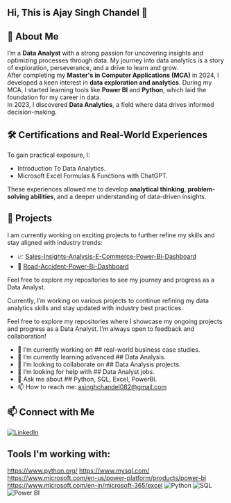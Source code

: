 ## Hi, This is Ajay Singh Chandel 👋

## 🚀 About Me  
I’m a **Data Analyst** with a strong passion for uncovering insights and optimizing processes through data. My journey into data analytics is a story of exploration, perseverance, and a drive to learn and grow.  
After completing my **Master's in Computer Applications (MCA)** in 2024, I developed a keen interest in **data exploration and analytics**. During my MCA, I started learning tools like **Power BI** and **Python**, which laid the foundation for my career in data.  
In 2023, I discovered **Data Analytics**, a field where data drives informed decision-making.
## 🛠 Certifications and Real-World Experiences  
To gain practical exposure, I:  
- Introduction To Data Analytics.
- Microsoft Excel Formulas & Functions with ChatGPT. 

These experiences allowed me to develop **analytical thinking**, **problem-solving abilities**, and a deeper understanding of data-driven insights.  

## 📂 Projects  
I am currently working on exciting projects to further refine my skills and stay aligned with industry trends:  
- 📈 [Sales-Insights-Analysis-E-Commerce-Power-Bi-Dashboard](https://github.com/asinghchandel082/Sales-Insights-Analysis-E-Commerce-Power-Bi-Dashboard) 
- 🔗 [Road-Accident-Power-Bi-Dashboard](https://github.com/asinghchandel082/Road-Accident-Power-Bi-Dashboard)  

Feel free to explore my repositories to see my journey and progress as a Data Analyst.  

Currently, I’m working on various projects to continue refining my data analytics skills and stay updated with industry best practices.

Feel free to explore my repositories where I showcase my ongoing projects and progress as a Data Analyst. I’m always open to feedback and collaboration!

- 🔭 I’m currently working on ## real-world business case studies.
- 🌱 I’m currently learning advanced ## Data Analysis.
- 👯 I’m looking to collaborate on ## Data Analysis projects.
- 🤔 I’m looking for help with ## Data Analyst jobs.
- 💬 Ask me about ## Python, SQL, Excel, PowerBi.
- 📫 How to reach me: asinghchandel082@gmail.com

## 📫 Connect with Me  
[![LinkedIn](https://img.shields.io/badge/LinkedIn-Profile-blue)](https://www.linkedin.com/in/ajay-singh-chandel/) 

## Tools I'm working with:
https://www.python.org/
https://www.mysql.com/
https://www.microsoft.com/en-us/power-platform/products/power-bi
https://www.microsoft.com/en-in/microsoft-365/excel
![Python](https://img.shields.io/badge/Python-3776AB?logo=python&logoColor=white)
![SQL](https://img.shields.io/badge/SQL-005C84?logo=sqlite&logoColor=white)
![Power BI](https://img.shields.io/badge/PowerBI-F2C811?logo=powerbi&logoColor=black)

